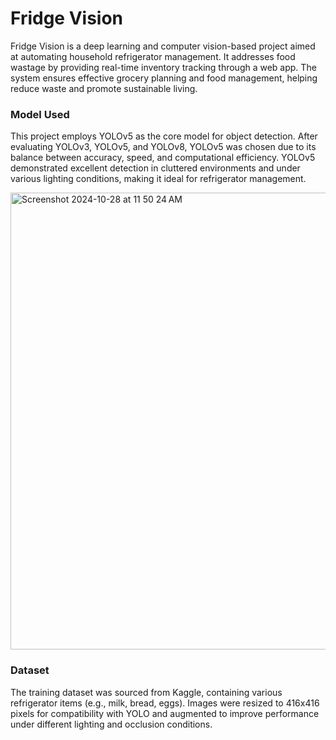 # Fridge Vision
Fridge Vision is a deep learning and computer vision-based project aimed at automating household refrigerator management. It addresses food wastage by providing real-time inventory tracking through a web app. The system ensures effective grocery planning and food management, helping reduce waste and promote sustainable living.

### Model Used
This project employs YOLOv5 as the core model for object detection. After evaluating YOLOv3, YOLOv5, and YOLOv8, YOLOv5 was chosen due to its balance between accuracy, speed, and computational efficiency. YOLOv5 demonstrated excellent detection in cluttered environments and under various lighting conditions, making it ideal for refrigerator management.

<img width="731" alt="Screenshot 2024-10-28 at 11 50 24 AM" src="https://github.com/user-attachments/assets/04477005-a539-41fb-86b3-554c68b2c526">

### Dataset
The training dataset was sourced from Kaggle, containing various refrigerator items (e.g., milk, bread, eggs). Images were resized to 416x416 pixels for compatibility with YOLO and augmented to improve performance under different lighting and occlusion conditions.

